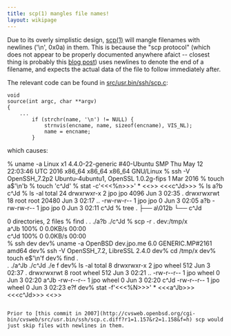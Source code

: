 ```yaml
---
title: scp(1) mangles file names!
layout: wikipage
---
```

Due to its overly simplistic design, [scp(1)](http://man.openbsd.org/OpenBSD-current/man1/scp.1) will mangle filenames with newlines ('\n', 0x0a) in them.
This is because the "scp protocol" (which does not appear to be properly documented anywhere afaict -- closest thing is probably this [blog post](https://blogs.oracle.com/janp/entry/how_the_scp_protocol_work)) uses newlines to denote the end of a filename, and expects the actual data of the file to follow immediately after.

The relevant code can be found in [src/usr.bin/ssh/scp.c](http://cvsweb.openbsd.org/cgi-bin/cvsweb/~checkout~/src/usr.bin/ssh/scp.c):

```
void
source(int argc, char **argv)
{
	...
		if (strchr(name, '\n') != NULL) {
			strnvis(encname, name, sizeof(encname), VIS_NL);
			name = encname;
		}

```

which causes:

% uname -a
Linux x1 4.4.0-22-generic #40-Ubuntu SMP Thu May 12 22:03:46 UTC 2016 x86_64 x86_64 x86_64 GNU/Linux
% ssh -V
OpenSSH_7.2p2 Ubuntu-4ubuntu1, OpenSSL 1.0.2g-fips  1 Mar 2016
% touch a$'\n'b
% touch 'c\^Jd'
% stat -c'<<<%n>>>' *
<<<a
b>>>
<<<c\^Jd>>>
% ls
a?b  c\^Jd
% ls -al
total 24
drwxrwxr-x  2 jpo  jpo   4096 Jun  3 02:35 .
drwxrwxrwt 18 root root 20480 Jun  3 02:17 ..
-rw-rw-r--  1 jpo  jpo      0 Jun  3 02:05 a?b
-rw-rw-r--  1 jpo  jpo      0 Jun  3 02:11 c\^Jd
% tree
.
├── a\012b
└── c\^Jd

0 directories, 2 files
% find .
.
./a?b
./c\^Jd
% scp -r . dev:/tmp/x  
a\^Jb                                     100%    0     0.0KB/s   00:00    
c\^Jd                                     100%    0     0.0KB/s   00:00    
% ssh dev
dev% uname -a
OpenBSD dev.jpo.me 6.0 GENERIC.MP#2161 amd64
dev% ssh -V
OpenSSH_7.2, LibreSSL 2.4.0
dev% cd /tmp/x
dev% touch e$'\n'f
dev% find .       
.
./a\^Jb
./c\^Jd
./e
f
dev% ls -al
total 8
drwxrwxr-x  2 jpo   wheel  512 Jun  3 02:37 .
drwxrwxrwt  8 root  wheel  512 Jun  3 02:21 ..
-rw-r--r--  1 jpo   wheel    0 Jun  3 02:20 a\^Jb
-rw-r--r--  1 jpo   wheel    0 Jun  3 02:20 c\^Jd
-rw-r--r--  1 jpo   wheel    0 Jun  3 02:23 e?f
dev% stat -f'<<<%N>>>' *
<<<a\^Jb>>>
<<<c\^Jd>>>
<<<e
f>>>
```

Prior to [this commit in 2007](http://cvsweb.openbsd.org/cgi-bin/cvsweb/src/usr.bin/ssh/scp.c.diff?r1=1.157&r2=1.158&f=h) scp would just skip files with newlines in them.
